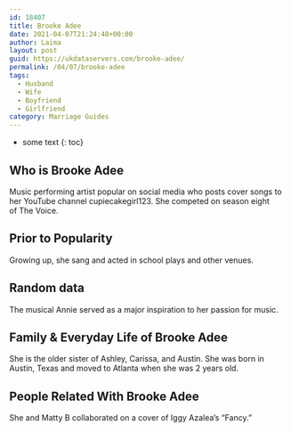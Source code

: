 ```yaml
---
id: 18407
title: Brooke Adee
date: 2021-04-07T21:24:48+00:00
author: Laima
layout: post
guid: https://ukdataservers.com/brooke-adee/
permalink: /04/07/brooke-adee
tags:
  - Husband
  - Wife
  - Boyfriend
  - Girlfriend
category: Marriage Guides
---
```


* some text
{: toc}


## Who is Brooke Adee
                  
                  
                  
Music performing artist popular on social media who posts cover songs to her YouTube channel cupiecakegirl123. She competed on season eight of The Voice.
                  
              
            
              
            
                
                
                
## Prior to Popularity
                  
                  
                  
Growing up, she sang and acted in school plays and other venues.
                  
              
            
              
            
                
                
                
## Random data
                  
                  
                  
The musical Annie served as a major inspiration to her passion for music.
                  
              
            
              
            
                
                
                
## Family & Everyday Life of Brooke Adee
                  
                  
                  
She is the older sister of Ashley, Carissa, and Austin. She was born in Austin, Texas and moved to Atlanta when she was 2 years old.
                  
              
            
              
            
                
                
                
## People Related With Brooke Adee
                  
                  
                  
She and Matty B collaborated on a cover of Iggy Azalea&#8217;s &#8220;Fancy.&#8221;
                  
              
            
              
            
                
              
            
              
              
            
            
              
            
          
          
          